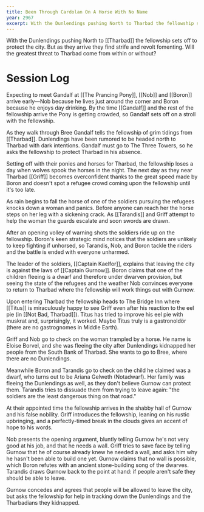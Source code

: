 ```yaml
---
title: Been Through Cardolan On A Horse With No Name
year: 2967
excerpt: With the Dunlendings pushing North to Tharbad the fellowship sets off to protect the city. But as they arrive they find strife and revolt fomenting. Will the greatest threat to Tharbad come from within or without?
---
```


With the Dunlendings pushing North to [[Tharbad]] the fellowship sets off to protect the city. But as they arrive they find strife and revolt fomenting. Will the greatest threat to Tharbad come from within or without?

# Session Log

Expecting to meet Gandalf at [[The Prancing Pony]], [[Nob]] and [[Boron]] arrive early—Nob because he lives just around the corner and Boron because he enjoys day drinking. By the time [[Gandalf]] and the rest of the fellowship arrive the Pony is getting crowded, so Gandalf sets off on a stroll with the fellowship.

As they walk through Bree Gandalf tells the fellowship of grim tidings from [[Tharbad]]. Dunlendings have been rumored to be headed north to Tharbad with dark intentions. Gandalf must go to The Three Towers, so he asks the fellowship to protect Tharbad in his absence.

Setting off with their ponies and horses for Tharbad, the fellowship loses a day when wolves spook the horses in the night. The next day as they near Tharbad [[Griff]] becomes overconfident thanks to the great speed made by Boron and doesn't spot a refugee crowd coming upon the fellowship until it's too late. 

As rain begins to fall the horse of one of the soldiers pursuing the refugees knocks down a woman and panics. Before anyone can reach her the horse steps on her leg with a sickening crack. As [[Tarandis]] and Griff attempt to help the woman the guards escalate and soon swords are drawn.

After an opening volley of warning shots the soldiers ride up on the fellowship. Boron's keen strategic mind notices that the soldiers are unlikely to keep fighting if unhorsed, so Tarandis, Nob, and Boron tackle the riders and the battle is ended with everyone unharmed.

The leader of the soldiers, [[Captain Kaelfor]], explains that leaving the city is against the laws of [[Captain Gurnow]]. Boron claims that one of the children fleeing is a dwarf and therefore under dwarven provision, but seeing the state of the refugees and the weather Nob convinces everyone to return to Tharbad where the fellowship will work things out with Gurnow.

Upon entering Tharbad the fellowship heads to The Bridge Inn where [[Titus]] is miraculously happy to see Griff even after his reaction to the eel pie (in [[Not Bad, Tharbad]]). Titus has tried to improve his eel pie with muskrat and, surprisingly, it worked. Maybe Titus truly is a gastronoldör (there are no gastrognomes in Middle Earth).

Griff and Nob go to check on the woman trampled by a horse. He name is Eloise Borvel, and she was fleeing the city after Dunlendings kidnapped her people from the South Bank of Tharbad. She wants to go to Bree, where there are no Dunlendings.

Meanwhile Boron and Tarandis go to check on the child he claimed was a dwarf, who turns out to be Ariana Gelweth (Notadwarf). Her family was fleeing the Dunlendings as well, as they don't believe Gurnow can protect them. Tarandis tries to dissuade them from trying to leave again: "the soldiers are the least dangerous thing on that road."

At their appointed time the fellowship arrives in the shabby hall of Gurnow and his false nobility. Griff introduces the fellowship, leaning on his rustic upbringing, and a perfectly-timed break in the clouds gives an accent of hope to his words.

Nob presents the opening argument, bluntly telling Gurnow he's not very good at his job, and that he needs a wall. Griff tries to save face by telling Gurnow that he of course already knew he needed a wall, and asks him why he hasn't been able to build one yet. Gurnow claims that no wall is possible, which Boron refutes with an ancient stone-building song of the dwarves. Tarandis draws Gurnow back to the point at hand: if people aren't safe they should be able to leave.

Gurnow concedes and agrees that people will be allowed to leave the city, but asks the fellowship for help in tracking down the Dunlendings and the Tharbadians they kidnapped.
